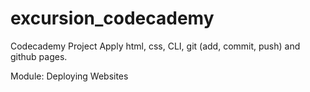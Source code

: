 # excursion_codecademy

Codecademy Project
Apply html, css, CLI, git (add, commit, push) and github pages.

Module: Deploying Websites
